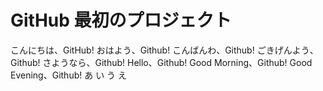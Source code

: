 # GitHub 最初のプロジェクト

こんにちは、GitHub!
おはよう、Github!
こんばんわ、Github!
ごきげんよう、Github!
さようなら、Github!
Hello、Github!
Good Morning、Github!
Good Evening、Github!
あ
い
う
え
